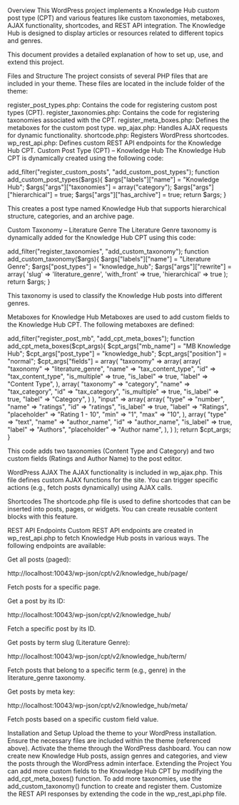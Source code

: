 Overview
This WordPress project implements a Knowledge Hub custom post type (CPT) and various features like custom taxonomies, metaboxes, AJAX functionality, shortcodes, and REST API integration. The Knowledge Hub is designed to display articles or resources related to different topics and genres.

This document provides a detailed explanation of how to set up, use, and extend this project.

Files and Structure
The project consists of several PHP files that are included in your theme. These files are located in the include folder of the theme:

register_post_types.php: Contains the code for registering custom post types (CPT).
register_taxonomies.php: Contains the code for registering taxonomies associated with the CPT.
register_meta_boxes.php: Defines the metaboxes for the custom post type.
wp_ajax.php: Handles AJAX requests for dynamic functionality.
shortcode.php: Registers WordPress shortcodes.
wp_rest_api.php: Defines custom REST API endpoints for the Knowledge Hub CPT.
Custom Post Type (CPT) – Knowledge Hub
The Knowledge Hub CPT is dynamically created using the following code:

add_filter("register_custom_posts", "add_custom_post_types");
function add_custom_post_types($args){
    $args["labels"]["name"] = "Knowledge Hub";
    $args["args"]["taxonomies"] = array("category");
    $args["args"]["hierarchical"] = true;
    $args["args"]["has_archive"] = true;
    return $args;
}

This creates a post type named Knowledge Hub that supports hierarchical structure, categories, and an archive page.

Custom Taxonomy – Literature Genre
The Literature Genre taxonomy is dynamically added for the Knowledge Hub CPT using this code:

add_filter("register_taxonomies", "add_custom_taxonomy");
function add_custom_taxonomy($args){
    $args["labels"]["name"] = "Literature Genre";
    $args["post_types"] = "knowledge_hub";
    $args["args"]["rewrite"] = array( 'slug' => 'literature_genre', 'with_front' => true, 'hierarchical' => true );
    return $args;
}

This taxonomy is used to classify the Knowledge Hub posts into different genres.

Metaboxes for Knowledge Hub
Metaboxes are used to add custom fields to the Knowledge Hub CPT. The following metaboxes are defined:

add_filter("register_post_mb", "add_cpt_meta_boxes");
function add_cpt_meta_boxes($cpt_args){
    $cpt_args["mb_name"] = "MB Knowledge Hub";
    $cpt_args["post_type"] = "knowledge_hub";
    $cpt_args["position"] = "normal";
    $cpt_args["fields"] = array(
        "taxonomy" => array(
            array(
                "taxonomy" => "literature_genre",
                "name" => "tax_content_type",
                "id" => "tax_content_type",
                "is_multiple" => true,
                "is_label" => true,
                "label" => "Content Type",
            ),
            array(
                "taxonomy" => "category",
                "name" => "tax_category",
                "id" => "tax_category",
                "is_multiple" => true,
                "is_label" => true,
                "label" => "Category",
            )
        ),
        "input" => array(
            array(
                "type" => "number",
                "name" => "ratings",
                "id" => "ratings",
                "is_label" => true,
                "label" => "Ratings",
                "placeholder" => "Rating 1 - 10",
                "min" => "1",
                "max" => "10",
            ),
            array(
                "type" => "text",
                "name" => "author_name",
                "id" => "author_name",
                "is_label" => true,
                "label" => "Authors",
                "placeholder" => "Author name",
            ),
        )
    );
    return $cpt_args;
}

This code adds two taxonomies (Content Type and Category) and two custom fields (Ratings and Author Name) to the post editor.

WordPress AJAX
The AJAX functionality is included in wp_ajax.php. This file defines custom AJAX functions for the site. You can trigger specific actions (e.g., fetch posts dynamically) using AJAX calls.

Shortcodes
The shortcode.php file is used to define shortcodes that can be inserted into posts, pages, or widgets. You can create reusable content blocks with this feature.

REST API Endpoints
Custom REST API endpoints are created in wp_rest_api.php to fetch Knowledge Hub posts in various ways. The following endpoints are available:

Get all posts (paged):

http://localhost:10043/wp-json/cpt/v2/knowledge_hub/page/<page-number>

Fetch posts for a specific page.

Get a post by its ID:

http://localhost:10043/wp-json/cpt/v2/knowledge_hub/<id>

Fetch a specific post by its ID.

Get posts by term slug (Literature Genre):

http://localhost:10043/wp-json/cpt/v2/knowledge_hub/term/<term-slug>

Fetch posts that belong to a specific term (e.g., genre) in the literature_genre taxonomy.

Get posts by meta key:

http://localhost:10043/wp-json/cpt/v2/knowledge_hub/meta/<meta-key>

Fetch posts based on a specific custom field value.

Installation and Setup
Upload the theme to your WordPress installation.
Ensure the necessary files are included within the theme (referenced above).
Activate the theme through the WordPress dashboard.
You can now create new Knowledge Hub posts, assign genres and categories, and view the posts through the WordPress admin interface.
Extending the Project
You can add more custom fields to the Knowledge Hub CPT by modifying the add_cpt_meta_boxes() function.
To add more taxonomies, use the add_custom_taxonomy() function to create and register them.
Customize the REST API responses by extending the code in the wp_rest_api.php file.
